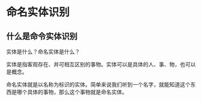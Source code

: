 # 命名实体识别

## 什么是命令实体识别

实体是什么？命名实体是什么？

实体是指客观存在、并可相互区别的事物。实体可以是具体的人、事、物，也可以是概念。

命名实体就是以名称为标识的实体。简单来说我们听到一个名字，就能知道这个东西是哪个具体的事物，那么这个事物就是命名实体。